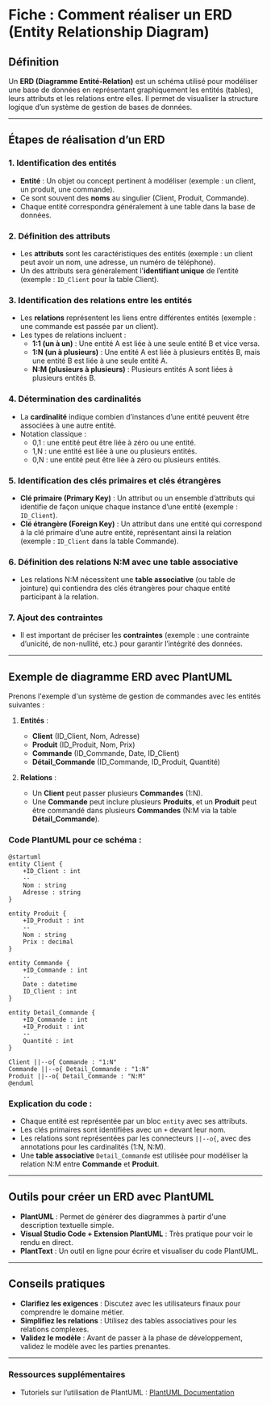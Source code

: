 # **Fiche : Comment réaliser un ERD (Entity Relationship Diagram)**

## **Définition**

Un **ERD (Diagramme Entité-Relation)** est un schéma utilisé pour modéliser une base de données en représentant graphiquement les entités (tables), leurs attributs et les relations entre elles. Il permet de visualiser la structure logique d’un système de gestion de bases de données.

---

## **Étapes de réalisation d’un ERD**

### 1. **Identification des entités**

- **Entité** : Un objet ou concept pertinent à modéliser (exemple : un client, un produit, une commande).
- Ce sont souvent des **noms** au singulier (Client, Produit, Commande).
- Chaque entité correspondra généralement à une table dans la base de données.

### 2. **Définition des attributs**

- Les **attributs** sont les caractéristiques des entités (exemple : un client peut avoir un nom, une adresse, un numéro de téléphone).
- Un des attributs sera généralement l'**identifiant unique** de l’entité (exemple : `ID_Client` pour la table Client).

### 3. **Identification des relations entre les entités**

- Les **relations** représentent les liens entre différentes entités (exemple : une commande est passée par un client).
- Les types de relations incluent :
  - **1:1 (un à un)** : Une entité A est liée à une seule entité B et vice versa.
  - **1:N (un à plusieurs)** : Une entité A est liée à plusieurs entités B, mais une entité B est liée à une seule entité A.
  - **N:M (plusieurs à plusieurs)** : Plusieurs entités A sont liées à plusieurs entités B.

### 4. **Détermination des cardinalités**

- La **cardinalité** indique combien d’instances d’une entité peuvent être associées à une autre entité.
- Notation classique :
  - 0,1 : une entité peut être liée à zéro ou une entité.
  - 1,N : une entité est liée à une ou plusieurs entités.
  - 0,N : une entité peut être liée à zéro ou plusieurs entités.

### 5. **Identification des clés primaires et clés étrangères**

- **Clé primaire (Primary Key)** : Un attribut ou un ensemble d’attributs qui identifie de façon unique chaque instance d’une entité (exemple : `ID_Client`).
- **Clé étrangère (Foreign Key)** : Un attribut dans une entité qui correspond à la clé primaire d’une autre entité, représentant ainsi la relation (exemple : `ID_Client` dans la table Commande).

### 6. **Définition des relations N:M avec une table associative**

- Les relations N:M nécessitent une **table associative** (ou table de jointure) qui contiendra des clés étrangères pour chaque entité participant à la relation.

### 7. **Ajout des contraintes**

- Il est important de préciser les **contraintes** (exemple : une contrainte d’unicité, de non-nullité, etc.) pour garantir l’intégrité des données.

---

## **Exemple de diagramme ERD avec PlantUML**

Prenons l'exemple d'un système de gestion de commandes avec les entités suivantes :

1. **Entités** :

   - **Client** (ID_Client, Nom, Adresse)
   - **Produit** (ID_Produit, Nom, Prix)
   - **Commande** (ID_Commande, Date, ID_Client)
   - **Détail_Commande** (ID_Commande, ID_Produit, Quantité)

2. **Relations** :
   - Un **Client** peut passer plusieurs **Commandes** (1:N).
   - Une **Commande** peut inclure plusieurs **Produits**, et un **Produit** peut être commandé dans plusieurs **Commandes** (N:M via la table **Détail_Commande**).

### **Code PlantUML pour ce schéma :**

```plantuml
@startuml
entity Client {
    +ID_Client : int
    --
    Nom : string
    Adresse : string
}

entity Produit {
    +ID_Produit : int
    --
    Nom : string
    Prix : decimal
}

entity Commande {
    +ID_Commande : int
    --
    Date : datetime
    ID_Client : int
}

entity Detail_Commande {
    +ID_Commande : int
    +ID_Produit : int
    --
    Quantité : int
}

Client ||--o{ Commande : "1:N"
Commande ||--o{ Detail_Commande : "1:N"
Produit ||--o{ Detail_Commande : "N:M"
@enduml
```

### **Explication du code** :

- Chaque entité est représentée par un bloc `entity` avec ses attributs.
- Les clés primaires sont identifiées avec un `+` devant leur nom.
- Les relations sont représentées par les connecteurs `||--o{`, avec des annotations pour les cardinalités (1:N, N:M).
- Une **table associative** `Detail_Commande` est utilisée pour modéliser la relation N:M entre **Commande** et **Produit**.

---

## **Outils pour créer un ERD avec PlantUML**

- **PlantUML** : Permet de générer des diagrammes à partir d'une description textuelle simple.
- **Visual Studio Code + Extension PlantUML** : Très pratique pour voir le rendu en direct.
- **PlantText** : Un outil en ligne pour écrire et visualiser du code PlantUML.

---

## **Conseils pratiques**

- **Clarifiez les exigences** : Discutez avec les utilisateurs finaux pour comprendre le domaine métier.
- **Simplifiez les relations** : Utilisez des tables associatives pour les relations complexes.
- **Validez le modèle** : Avant de passer à la phase de développement, validez le modèle avec les parties prenantes.

---

### **Ressources supplémentaires**

- Tutoriels sur l’utilisation de PlantUML : [PlantUML Documentation](http://plantuml.com/)
